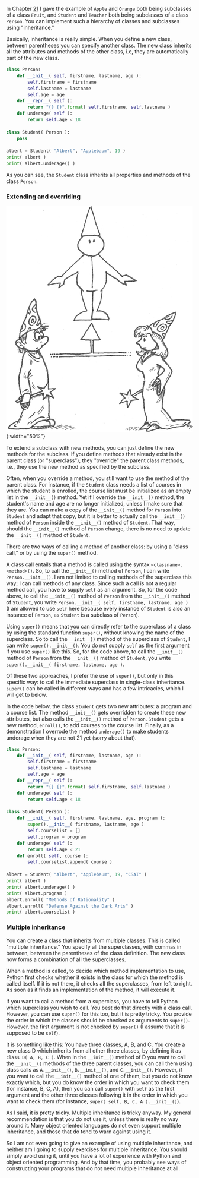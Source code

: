 In Chapter
<a href="#ch:objectorientation" data-reference-type="ref" data-reference="ch:objectorientation">21</a>
I gave the example of `Apple` and `Orange` both being subclasses of a
class `Fruit`, and `Student` and `Teacher` both being subclasses of a
class `Person`. You can implement such a hierarchy of classes and
subclasses using "inheritance."

Basically, inheritance is really simple. When you define a new class,
between parentheses you can specify another class. The new class
inherits all the attributes and methods of the other class, i.e, they
are automatically part of the new class.

```python
class Person:
    def __init__( self, firstname, lastname, age ):
        self.firstname = firstname
        self.lastname = lastname
        self.age = age
    def __repr__( self ):
        return "{} {}".format( self.firstname, self.lastname )
    def underage( self ):
        return self.age < 18

class Student( Person ):
    pass

albert = Student( "Albert", "Applebaum", 19 )
print( albert )
print( albert.underage() )
```

As you can see, the `Student` class inherits all properties and methods
of the class `Person`.

### Extending and overriding

![inheritance](media/Inheritance.png "inheritance"){:width="50%"}

To extend a subclass with new methods, you can just define the new
methods for the subclass. If you define methods that already exist in
the parent class (or "superclass"), they "override" the parent class
methods, i.e., they use the new method as specified by the subclass.

Often, when you override a method, you still want to use the method of
the parent class. For instance, if the `Student` class needs a list of
courses in which the student is enrolled, the course list must be
initialized as an empty list in the `__init__()` method. Yet if I
override the `__init__()` method, the student's name and age are no
longer initialized, unless I make sure that they are. You can make a
copy of the `__init__()` method for `Person` into `Student` and adapt
that copy, but it is better to actually call the `__init__()` method of
`Person` inside the `__init__()` method of `Student`. That way, should
the `__init__()` method of `Person` change, there is no need to update
the `__init__()` method of `Student`.

There are two ways of calling a method of another class: by using a
"class call," or by using the `super()` method.

A class call entails that a method is called using the syntax
`<classname>.<method>()`. So, to call the `__init__()` method of
`Person`, I can write `Person.__init__()`. I am not limited to calling
methods of the superclass this way; I can call methods of any class.
Since such a call is not a regular method call, you have to supply
`self` as an argument. So, for the code above, to call the `__init__()`
method of `Person` from the `__init__()` method of `Student`, you write
`Person.__init__( self, firstname, lastname, age )` (I am allowed to use
`self` here because every instance of `Student` is also an instance of
`Person`, as `Student` is a subclass of `Person`).

Using `super()` means that you can directly refer to the superclass of a
class by using the standard function `super()`, without knowing the name
of the superclass. So to call the `__init__()` method of the superclass
of `Student`, I can write `super().__init__()`. You do not supply `self`
as the first argument if you use `super()` like this. So, for the code
above, to call the `__init__()` method of `Person` from the `__init__()`
method of `Student`, you write
`super().__init__( firstname, lastname, age )`.

Of these two approaches, I prefer the use of `super()`, but only in this
specific way: to call the immediate superclass in single-class
inheritance. `super()` can be called in different ways and has a few
intricacies, which I will get to below.

In the code below, the class `Student` gets two new attributes: a
program and a course list. The method `__init__()` gets overridden to
create these new attributes, but also calls the `__init__()` method of
`Person`. `Student` gets a new method, `enroll()`, to add courses to the
course list. Finally, as a demonstration I overrode the method
`underage()` to make students underage when they are not 21 yet (sorry
about that).

```python
class Person:
    def __init__( self, firstname, lastname, age ):
        self.firstname = firstname
        self.lastname = lastname
        self.age = age
    def __repr__( self ):
        return "{} {}".format( self.firstname, self.lastname )
    def underage( self ):
        return self.age < 18

class Student( Person ):
    def __init__( self, firstname, lastname, age, program ):
        super().__init__( firstname, lastname, age )
        self.courselist = []
        self.program = program
    def underage( self ):
        return self.age < 21
    def enroll( self, course ):
        self.courselist.append( course )

albert = Student( "Albert", "Applebaum", 19, "CSAI" )
print( albert )
print( albert.underage() )
print( albert.program )
albert.enroll( "Methods of Rationality" )
albert.enroll( "Defense Against the Dark Arts" )
print( albert.courselist )
```

### Multiple inheritance

You can create a class that inherits from multiple classes. This is
called "multiple inheritance." You specify all the superclasses, with
commas in between, between the parentheses of the class definition. The
new class now forms a combination of all the superclasses.

When a method is called, to decide which method implementation to use,
Python first checks whether it exists in the class for which the method
is called itself. If it is not there, it checks all the superclasses,
from left to right. As soon as it finds an implementation of the method,
it will execute it.

If you want to call a method from a superclass, you have to tell Python
which superclass you wish to call. You best do that directly with a
class call. However, you can use `super()` for this too, but it is
pretty tricky. You provide the order in which the classes should be
checked as arguments to `super()`. However, the first argument is not
checked by `super()` (I assume that it is supposed to be `self`).

It is something like this: You have three classes, A, B, and C. You
create a new class D which inherits from all other three classes, by
defining it as `class D( A, B, C )`. When in the `__init__()` method of
D you want to call the `__init__()` methods of the three parent classes,
you can call them using class calls as `A.__init__()`, `B.__init__()`,
and `C.__init__()`. However, if you want to call the `__init__()` method
of one of them, but you do not know exactly which, but you do know the
order in which you want to check them (for instance, B, C, A), then you
can call `super()` with `self` as the first argument and the other three
classes following it in the order in which you want to check them (for
instance, `super( self, B, C, A ).__init__()`).

As I said, it is pretty tricky. Multiple inheritance is tricky anyway.
My general recommendation is that you do not use it, unless there is
really no way around it. Many object oriented languages do not even
support multiple inheritance, and those that do tend to warn against
using it.

So I am not even going to give an example of using multiple inheritance,
and neither am I going to supply exercises for multiple inheritance. You
should simply avoid using it, until you have a lot of experience with
Python and object oriented programming. And by that time, you probably
see ways of constructing your programs that do not need multiple
inheritance at all.
